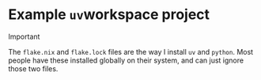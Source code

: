 # Example `uv`workspace project

> [!IMPORTANT]
> The `flake.nix` and `flake.lock` files are the way I install `uv` and `python`. Most people have these installed globally on their system, and can just ignore those two files.
